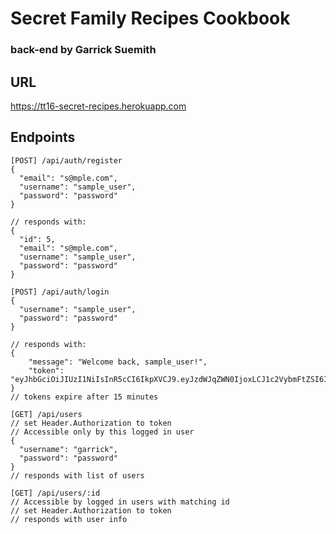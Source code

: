 # Secret Family Recipes Cookbook
### back-end by Garrick Suemith

## URL
https://tt16-secret-recipes.herokuapp.com

## Endpoints
```
[POST] /api/auth/register
{
  "email": "s@mple.com",
  "username": "sample_user",
  "password": "password"
}

// responds with:
{ 
  "id": 5,
  "email": "s@mple.com",
  "username": "sample_user",
  "password": "password"
}
```



```
[POST] /api/auth/login
{
  "username": "sample_user",
  "password": "password"
}

// responds with:
{
    "message": "Welcome back, sample_user!",
    "token": "eyJhbGciOiJIUzI1NiIsInR5cCI6IkpXVCJ9.eyJzdWJqZWN0IjoxLCJ1c2VybmFtZSI6ImdhcnJpY2siLCJlbWFpbCI6ImdAcnJpY2suY29tIiwiaWF0IjoxNjE5MzIwNzk1LCJleHAiOjE2MTkzMjE3OTV9.09z2GtvCx2dHipcI0JEryPlhEcoi1Y848facxvGjPtA"
}
// tokens expire after 15 minutes
```



```
[GET] /api/users
// set Header.Authorization to token
// Accessible only by this logged in user
{
  "username": "garrick",
  "password": "password"
}
// responds with list of users
```



```
[GET] /api/users/:id
// Accessible by logged in users with matching id
// set Header.Authorization to token
// responds with user info
```